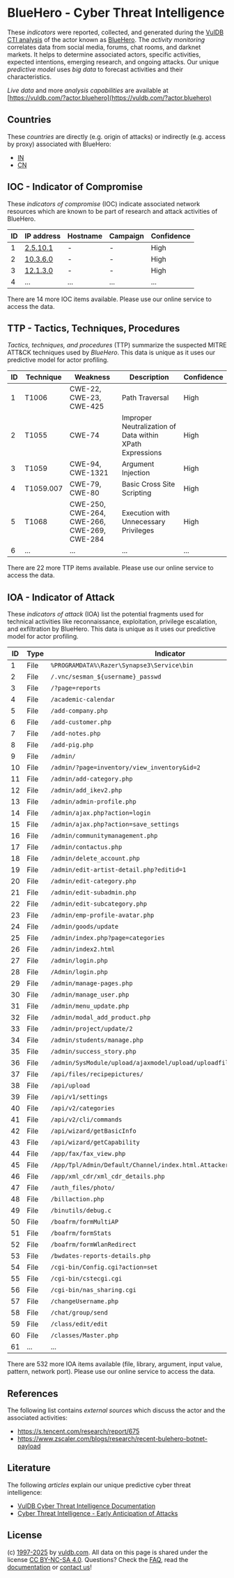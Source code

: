 # BlueHero - Cyber Threat Intelligence

These _indicators_ were reported, collected, and generated during the [VulDB CTI analysis](https://vuldb.com/?kb.cti) of the actor known as [BlueHero](https://vuldb.com/?actor.bluehero). The _activity monitoring_ correlates data from social media, forums, chat rooms, and darknet markets. It helps to determine associated actors, specific activities, expected intentions, emerging research, and ongoing attacks. Our unique _predictive model_ uses _big data_ to forecast activities and their characteristics.

_Live data_ and more _analysis capabilities_ are available at [https://vuldb.com/?actor.bluehero](https://vuldb.com/?actor.bluehero)

## Countries

These _countries_ are directly (e.g. origin of attacks) or indirectly (e.g. access by proxy) associated with BlueHero:

* [IN](https://vuldb.com/?country.in)
* [CN](https://vuldb.com/?country.cn)

## IOC - Indicator of Compromise

These _indicators of compromise_ (IOC) indicate associated network resources which are known to be part of research and attack activities of BlueHero.

ID | IP address | Hostname | Campaign | Confidence
-- | ---------- | -------- | -------- | ----------
1 | [2.5.10.1](https://vuldb.com/?ip.2.5.10.1) | - | - | High
2 | [10.3.6.0](https://vuldb.com/?ip.10.3.6.0) | - | - | High
3 | [12.1.3.0](https://vuldb.com/?ip.12.1.3.0) | - | - | High
4 | ... | ... | ... | ...

There are 14 more IOC items available. Please use our online service to access the data.

## TTP - Tactics, Techniques, Procedures

_Tactics, techniques, and procedures_ (TTP) summarize the suspected MITRE ATT&CK techniques used by _BlueHero_. This data is unique as it uses our predictive model for actor profiling.

ID | Technique | Weakness | Description | Confidence
-- | --------- | -------- | ----------- | ----------
1 | T1006 | CWE-22, CWE-23, CWE-425 | Path Traversal | High
2 | T1055 | CWE-74 | Improper Neutralization of Data within XPath Expressions | High
3 | T1059 | CWE-94, CWE-1321 | Argument Injection | High
4 | T1059.007 | CWE-79, CWE-80 | Basic Cross Site Scripting | High
5 | T1068 | CWE-250, CWE-264, CWE-266, CWE-269, CWE-284 | Execution with Unnecessary Privileges | High
6 | ... | ... | ... | ...

There are 22 more TTP items available. Please use our online service to access the data.

## IOA - Indicator of Attack

These _indicators of attack_ (IOA) list the potential fragments used for technical activities like reconnaissance, exploitation, privilege escalation, and exfiltration by BlueHero. This data is unique as it uses our predictive model for actor profiling.

ID | Type | Indicator | Confidence
-- | ---- | --------- | ----------
1 | File | `%PROGRAMDATA%\Razer\Synapse3\Service\bin` | High
2 | File | `/.vnc/sesman_${username}_passwd` | High
3 | File | `/?page=reports` | High
4 | File | `/academic-calendar` | High
5 | File | `/add-company.php` | High
6 | File | `/add-customer.php` | High
7 | File | `/add-notes.php` | High
8 | File | `/add-pig.php` | Medium
9 | File | `/admin/` | Low
10 | File | `/admin/?page=inventory/view_inventory&id=2` | High
11 | File | `/admin/add-category.php` | High
12 | File | `/admin/add_ikev2.php` | High
13 | File | `/admin/admin-profile.php` | High
14 | File | `/admin/ajax.php?action=login` | High
15 | File | `/admin/ajax.php?action=save_settings` | High
16 | File | `/admin/communitymanagement.php` | High
17 | File | `/admin/contactus.php` | High
18 | File | `/admin/delete_account.php` | High
19 | File | `/admin/edit-artist-detail.php?editid=1` | High
20 | File | `/admin/edit-category.php` | High
21 | File | `/admin/edit-subadmin.php` | High
22 | File | `/admin/edit-subcategory.php` | High
23 | File | `/admin/emp-profile-avatar.php` | High
24 | File | `/admin/goods/update` | High
25 | File | `/admin/index.php?page=categories` | High
26 | File | `/admin/index2.html` | High
27 | File | `/admin/login.php` | High
28 | File | `/Admin/login.php` | High
29 | File | `/admin/manage-pages.php` | High
30 | File | `/admin/manage_user.php` | High
31 | File | `/admin/menu_update.php` | High
32 | File | `/admin/modal_add_product.php` | High
33 | File | `/admin/project/update/2` | High
34 | File | `/admin/students/manage.php` | High
35 | File | `/admin/success_story.php` | High
36 | File | `/admin/SysModule/upload/ajaxmodel/upload/uploadfilepath/sysmodule_1` | High
37 | File | `/api/files/recipepictures/` | High
38 | File | `/api/upload` | Medium
39 | File | `/api/v1/settings` | High
40 | File | `/api/v2/categories` | High
41 | File | `/api/v2/cli/commands` | High
42 | File | `/api/wizard/getBasicInfo` | High
43 | File | `/api/wizard/getCapability` | High
44 | File | `/app/fax/fax_view.php` | High
45 | File | `/App/Tpl/Admin/Default/Channel/index.html.Attackers` | High
46 | File | `/app/xml_cdr/xml_cdr_details.php` | High
47 | File | `/auth_files/photo/` | High
48 | File | `/billaction.php` | High
49 | File | `/binutils/debug.c` | High
50 | File | `/boafrm/formMultiAP` | High
51 | File | `/boafrm/formStats` | High
52 | File | `/boafrm/formWlanRedirect` | High
53 | File | `/bwdates-reports-details.php` | High
54 | File | `/cgi-bin/Config.cgi?action=set` | High
55 | File | `/cgi-bin/cstecgi.cgi` | High
56 | File | `/cgi-bin/nas_sharing.cgi` | High
57 | File | `/changeUsername.php` | High
58 | File | `/chat/group/send` | High
59 | File | `/class/edit/edit` | High
60 | File | `/classes/Master.php` | High
61 | ... | ... | ...

There are 532 more IOA items available (file, library, argument, input value, pattern, network port). Please use our online service to access the data.

## References

The following list contains _external sources_ which discuss the actor and the associated activities:

* https://s.tencent.com/research/report/675
* https://www.zscaler.com/blogs/research/recent-bulehero-botnet-payload

## Literature

The following _articles_ explain our unique predictive cyber threat intelligence:

* [VulDB Cyber Threat Intelligence Documentation](https://vuldb.com/?kb.cti)
* [Cyber Threat Intelligence - Early Anticipation of Attacks](https://www.scip.ch/en/?labs.20201022)

## License

(c) [1997-2025](https://vuldb.com/?kb.changelog) by [vuldb.com](https://vuldb.com/?kb.about). All data on this page is shared under the license [CC BY-NC-SA 4.0](https://creativecommons.org/licenses/by-nc-sa/4.0/). Questions? Check the [FAQ](https://vuldb.com/?kb.faq), read the [documentation](https://vuldb.com/?kb) or [contact us](https://vuldb.com/?contact)!
